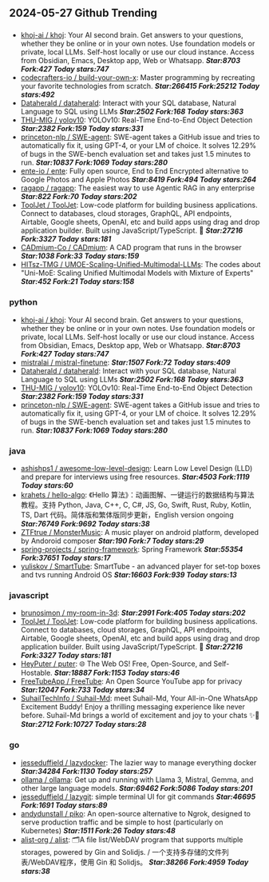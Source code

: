## 2024-05-27 Github Trending

### 
* [khoj-ai / khoj](https://github.com/khoj-ai/khoj): Your AI second brain. Get answers to your questions, whether they be online or in your own notes. Use foundation models or private, local LLMs. Self-host locally or use our cloud instance. Access from Obsidian, Emacs, Desktop app, Web or Whatsapp. ***Star:8703 Fork:427 Today stars:747***
* [codecrafters-io / build-your-own-x](https://github.com/codecrafters-io/build-your-own-x): Master programming by recreating your favorite technologies from scratch. ***Star:266415 Fork:25212 Today stars:492***
* [Dataherald / dataherald](https://github.com/Dataherald/dataherald): Interact with your SQL database, Natural Language to SQL using LLMs ***Star:2502 Fork:168 Today stars:363***
* [THU-MIG / yolov10](https://github.com/THU-MIG/yolov10): YOLOv10: Real-Time End-to-End Object Detection ***Star:2382 Fork:159 Today stars:331***
* [princeton-nlp / SWE-agent](https://github.com/princeton-nlp/SWE-agent): SWE-agent takes a GitHub issue and tries to automatically fix it, using GPT-4, or your LM of choice. It solves 12.29% of bugs in the SWE-bench evaluation set and takes just 1.5 minutes to run. ***Star:10837 Fork:1069 Today stars:280***
* [ente-io / ente](https://github.com/ente-io/ente): Fully open source, End to End Encrypted alternative to Google Photos and Apple Photos ***Star:8419 Fork:494 Today stars:264***
* [ragapp / ragapp](https://github.com/ragapp/ragapp): The easiest way to use Agentic RAG in any enterprise ***Star:822 Fork:70 Today stars:202***
* [ToolJet / ToolJet](https://github.com/ToolJet/ToolJet): Low-code platform for building business applications. Connect to databases, cloud storages, GraphQL, API endpoints, Airtable, Google sheets, OpenAI, etc and build apps using drag and drop application builder. Built using JavaScript/TypeScript. 🚀 ***Star:27216 Fork:3327 Today stars:181***
* [CADmium-Co / CADmium](https://github.com/CADmium-Co/CADmium): A CAD program that runs in the browser ***Star:1038 Fork:33 Today stars:159***
* [HITsz-TMG / UMOE-Scaling-Unified-Multimodal-LLMs](https://github.com/HITsz-TMG/UMOE-Scaling-Unified-Multimodal-LLMs): The codes about "Uni-MoE: Scaling Unified Multimodal Models with Mixture of Experts" ***Star:452 Fork:21 Today stars:158***

### python
* [khoj-ai / khoj](https://github.com/khoj-ai/khoj): Your AI second brain. Get answers to your questions, whether they be online or in your own notes. Use foundation models or private, local LLMs. Self-host locally or use our cloud instance. Access from Obsidian, Emacs, Desktop app, Web or Whatsapp. ***Star:8703 Fork:427 Today stars:747***
* [mistralai / mistral-finetune](https://github.com/mistralai/mistral-finetune):  ***Star:1507 Fork:72 Today stars:409***
* [Dataherald / dataherald](https://github.com/Dataherald/dataherald): Interact with your SQL database, Natural Language to SQL using LLMs ***Star:2502 Fork:168 Today stars:363***
* [THU-MIG / yolov10](https://github.com/THU-MIG/yolov10): YOLOv10: Real-Time End-to-End Object Detection ***Star:2382 Fork:159 Today stars:331***
* [princeton-nlp / SWE-agent](https://github.com/princeton-nlp/SWE-agent): SWE-agent takes a GitHub issue and tries to automatically fix it, using GPT-4, or your LM of choice. It solves 12.29% of bugs in the SWE-bench evaluation set and takes just 1.5 minutes to run. ***Star:10837 Fork:1069 Today stars:280***

### java
* [ashishps1 / awesome-low-level-design](https://github.com/ashishps1/awesome-low-level-design): Learn Low Level Design (LLD) and prepare for interviews using free resources. ***Star:4503 Fork:1119 Today stars:60***
* [krahets / hello-algo](https://github.com/krahets/hello-algo): 《Hello 算法》：动画图解、一键运行的数据结构与算法教程。支持 Python, Java, C++, C, C#, JS, Go, Swift, Rust, Ruby, Kotlin, TS, Dart 代码。简体版和繁体版同步更新，English version ongoing ***Star:76749 Fork:9692 Today stars:38***
* [ZTFtrue / MonsterMusic](https://github.com/ZTFtrue/MonsterMusic): A music player on android platform, developed by Andoroid composer ***Star:190 Fork:7 Today stars:29***
* [spring-projects / spring-framework](https://github.com/spring-projects/spring-framework): Spring Framework ***Star:55354 Fork:37651 Today stars:17***
* [yuliskov / SmartTube](https://github.com/yuliskov/SmartTube): SmartTube - an advanced player for set-top boxes and tvs running Android OS ***Star:16603 Fork:939 Today stars:13***

### javascript
* [brunosimon / my-room-in-3d](https://github.com/brunosimon/my-room-in-3d):  ***Star:2991 Fork:405 Today stars:202***
* [ToolJet / ToolJet](https://github.com/ToolJet/ToolJet): Low-code platform for building business applications. Connect to databases, cloud storages, GraphQL, API endpoints, Airtable, Google sheets, OpenAI, etc and build apps using drag and drop application builder. Built using JavaScript/TypeScript. 🚀 ***Star:27216 Fork:3327 Today stars:181***
* [HeyPuter / puter](https://github.com/HeyPuter/puter): 🌐 The Web OS! Free, Open-Source, and Self-Hostable. ***Star:18887 Fork:1153 Today stars:46***
* [FreeTubeApp / FreeTube](https://github.com/FreeTubeApp/FreeTube): An Open Source YouTube app for privacy ***Star:12047 Fork:733 Today stars:34***
* [SuhailTechInfo / Suhail-Md](https://github.com/SuhailTechInfo/Suhail-Md): meet Suhail-Md, Your All-in-One WhatsApp Excitement Buddy! Enjoy a thrilling messaging experience like never before. Suhail-Md brings a world of excitement and joy to your chats ✨🤖 ***Star:2712 Fork:10727 Today stars:28***

### go
* [jesseduffield / lazydocker](https://github.com/jesseduffield/lazydocker): The lazier way to manage everything docker ***Star:34284 Fork:1130 Today stars:257***
* [ollama / ollama](https://github.com/ollama/ollama): Get up and running with Llama 3, Mistral, Gemma, and other large language models. ***Star:69462 Fork:5086 Today stars:201***
* [jesseduffield / lazygit](https://github.com/jesseduffield/lazygit): simple terminal UI for git commands ***Star:46695 Fork:1691 Today stars:89***
* [andydunstall / piko](https://github.com/andydunstall/piko): An open-source alternative to Ngrok, designed to serve production traffic and be simple to host (particularly on Kubernetes) ***Star:1511 Fork:26 Today stars:48***
* [alist-org / alist](https://github.com/alist-org/alist): 🗂️A file list/WebDAV program that supports multiple storages, powered by Gin and Solidjs. / 一个支持多存储的文件列表/WebDAV程序，使用 Gin 和 Solidjs。 ***Star:38266 Fork:4959 Today stars:38***

